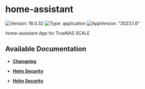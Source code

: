 # home-assistant

![Version: 18.0.32](https://img.shields.io/badge/Version-18.0.32-informational?style=flat-square) ![Type: application](https://img.shields.io/badge/Type-application-informational?style=flat-square) ![AppVersion: "2023.1.6"](https://img.shields.io/badge/AppVersion-"2023.1.6"-informational?style=flat-square)

home-assistant App for TrueNAS SCALE

## Available Documentation

- [**Changelog**](CHANGELOG)

- [**Helm Security**](container-security)

- [**Helm Security**](helm-security)

